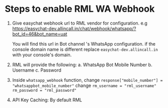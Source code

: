 # Steps to enable RML WA Webhook

1. Give easychat webhook url to RML vendor for configuration.
    e.g https://easychat-dev.allincall.in/chat/webhook/whatsapp/?bot_id=46&bot_name=uat

    You will find this url in Bot channel 's WhatsApp configuration.
    if the console domain name is different replace `easychat-dev.allincall.in` with your console's domain.

2. RML will provide the following:
    a. WhatsApp Bot Mobile Number
    b. Username
    c. Password

3. Inside `whatsapp_webhook` function,
    change  `response["mobile_number"] = "whatsappbot_mobile_number"`
    change  `rm_username = "rml_username"`
            `rm_password = "rml_password"`

4. API Key Caching:
    By default RML 